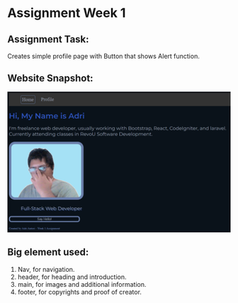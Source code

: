# Assignment Week 1

## Assignment Task:
Creates simple profile page with Button that shows Alert function.

## Website Snapshot:
![Adri - Week 1](/images/snapshot.png)

## Big element used:
1. Nav, for navigation.
2. header, for heading and introduction.
3. main, for images and additional information.
4. footer, for copyrights and proof of creator.


